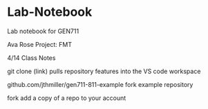 # Lab-Notebook
Lab notebook for GEN711

Ava Rose 
Project: FMT 

4/14 Class Notes

git clone (link)
pulls repository features into the VS code workspace 

github.com/jthmiller/gen711-811-example
fork example repository 

fork
add a copy of a repo to your account

